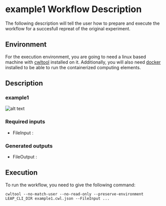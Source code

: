 # example1 Workflow Description 
The following description will tell the user how to prepare and execute the workflow for a succesfull
repreat of the original experiment.

## Environment
For the execution environment, you are going to need a linux based machine with [cwltool](https://github.com/common-workflow-language/cwltool)
installed on it. Additionally, you will also need [docker](https://docs.docker.com/engine/install/) installed to be able to run
the containerized computing elements.

## Description

### example1
![alt text](https://github.com/BaitingLuo/CWL_example/example1/example1.png?raw=true)


### Required inputs
 - FileInput : 


### Generated outputs
 - FileOutput : 


## Execution
To run the workflow, you need to give the following command:
```
cwltool --no-match-user --no-read-only --preserve-environment LEAP_CLI_DIR example1.cwl.json --FileInput ... 
```
